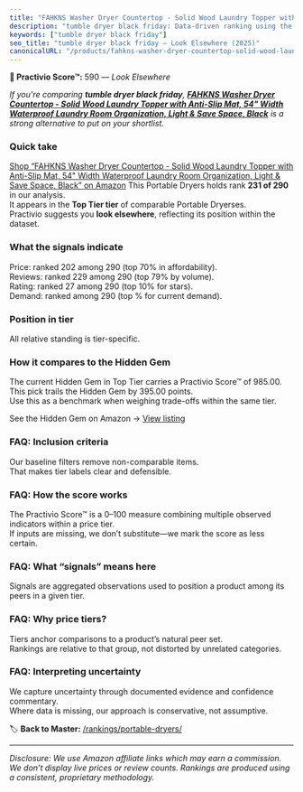 ```yaml
---
title: "FAHKNS Washer Dryer Countertop - Solid Wood Laundry Topper with Anti-Slip Mat, 54\" Width Waterproof Laundry Room Organization, Light & Save Space, Black"
description: "tumble dryer black friday: Data-driven ranking using the Practivio Score™. Positioned by quality, value, demand, findability, momentum."
keywords: ["tumble dryer black friday"]
seo_title: "tumble dryer black friday — Look Elsewhere (2025)"
canonicalURL: "/products/fahkns-washer-dryer-countertop-solid-wood-laundry-topper-with-anti-slip-mat-54-width-waterproof-laundry-room-organization-light-save-space-black-B0F2FMMFF2/"
---
```


**🚫 Practivio Score™:** 590 — _Look Elsewhere_


*If you're comparing **tumble dryer black friday**, **[FAHKNS Washer Dryer Countertop - Solid Wood Laundry Topper with Anti-Slip Mat, 54" Width Waterproof Laundry Room Organization, Light & Save Space, Black](https://www.amazon.com/dp/B0F2FMMFF2?tag=practivio-20)** is a strong alternative to put on your shortlist.*
### Quick take
[Shop “FAHKNS Washer Dryer Countertop - Solid Wood Laundry Topper with Anti-Slip Mat, 54" Width Waterproof Laundry Room Organization, Light & Save Space, Black” on Amazon](https://www.amazon.com/dp/B0F2FMMFF2?tag=practivio-20)
This Portable Dryers holds rank **231 of 290** in our analysis.  
It appears in the **Top Tier tier** of comparable Portable Dryerses.  
Practivio suggests you **look elsewhere**, reflecting its position within the dataset.

### What the signals indicate
Price: ranked 202 among 290 (top 70% in affordability).  
Reviews: ranked 229 among 290 (top 79% by volume).  
Rating: ranked 27 among 290 (top 10% for stars).  
Demand: ranked  among 290 (top % for current demand).

### Position in tier
All relative standing is tier-specific.

### How it compares to the Hidden Gem
The current Hidden Gem in Top Tier carries a Practivio Score™ of 985.00.  
This pick trails the Hidden Gem by 395.00 points.  
Use this as a benchmark when weighing trade-offs within the same tier.  

See the Hidden Gem on Amazon → [View listing](https://www.amazon.com/dp/B0799Q45TT?tag=practivio-20)

### FAQ: Inclusion criteria
Our baseline filters remove non-comparable items.  
That makes tier labels clear and defensible.

### FAQ: How the score works
The Practivio Score™ is a 0–100 measure combining multiple observed indicators within a price tier.  
If inputs are missing, we don’t substitute—we mark the score as less certain.

### FAQ: What “signals” means here
Signals are aggregated observations used to position a product among its peers in a given tier.

### FAQ: Why price tiers?
Tiers anchor comparisons to a product’s natural peer set.  
Rankings are relative to that group, not distorted by unrelated categories.

### FAQ: Interpreting uncertainty
We capture uncertainty through documented evidence and confidence commentary.  
Where data is missing, our approach is conservative, not assumptive.


🏷️ **Back to Master:** [/rankings/portable-dryers/](/rankings/portable-dryers/)

---
_Disclosure: We use Amazon affiliate links which may earn a commission. We don’t display live prices or review counts. Rankings are produced using a consistent, proprietary methodology._
